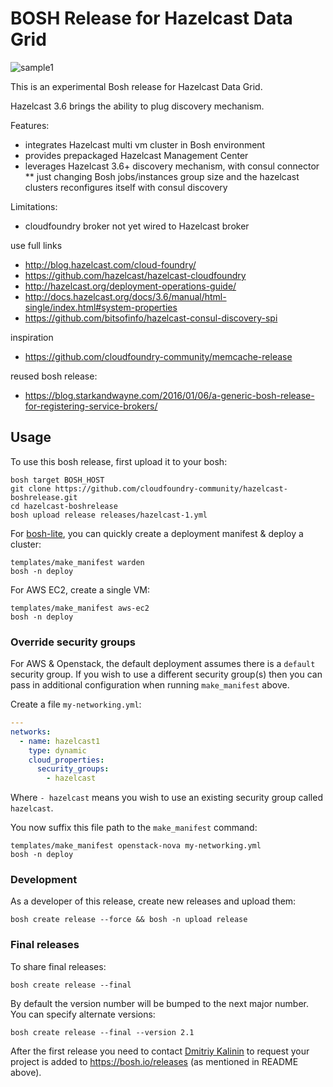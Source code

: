 # BOSH Release for Hazelcast Data Grid

![sample1](http://docs.hazelcast.org/docs/3.6/manual/html-single/assets/img/logo.png)


This is an experimental Bosh release for Hazelcast Data Grid.

Hazelcast 3.6 brings the ability to plug discovery mechanism.

Features:
* integrates Hazelcast multi vm cluster in Bosh environment
* provides prepackaged Hazelcast Management Center
* leverages Hazelcast 3.6+ discovery mechanism, with consul connector
** just changing Bosh jobs/instances group size and the hazelcast clusters reconfigures itself with consul discovery 

Limitations:
* cloudfoundry broker not yet wired to Hazelcast broker


use full links
* http://blog.hazelcast.com/cloud-foundry/
* https://github.com/hazelcast/hazelcast-cloudfoundry
* http://hazelcast.org/deployment-operations-guide/
* http://docs.hazelcast.org/docs/3.6/manual/html-single/index.html#system-properties
* https://github.com/bitsofinfo/hazelcast-consul-discovery-spi

inspiration
* https://github.com/cloudfoundry-community/memcache-release


reused bosh release:
* https://blog.starkandwayne.com/2016/01/06/a-generic-bosh-release-for-registering-service-brokers/
  



## Usage

To use this bosh release, first upload it to your bosh:

```
bosh target BOSH_HOST
git clone https://github.com/cloudfoundry-community/hazelcast-boshrelease.git
cd hazelcast-boshrelease
bosh upload release releases/hazelcast-1.yml
```

For [bosh-lite](https://github.com/cloudfoundry/bosh-lite), you can quickly create a deployment manifest & deploy a cluster:

```
templates/make_manifest warden
bosh -n deploy
```

For AWS EC2, create a single VM:

```
templates/make_manifest aws-ec2
bosh -n deploy
```

### Override security groups

For AWS & Openstack, the default deployment assumes there is a `default` security group. If you wish to use a different security group(s) then you can pass in additional configuration when running `make_manifest` above.

Create a file `my-networking.yml`:

``` yaml
---
networks:
  - name: hazelcast1
    type: dynamic
    cloud_properties:
      security_groups:
        - hazelcast
```

Where `- hazelcast` means you wish to use an existing security group called `hazelcast`.

You now suffix this file path to the `make_manifest` command:

```
templates/make_manifest openstack-nova my-networking.yml
bosh -n deploy
```

### Development

As a developer of this release, create new releases and upload them:

```
bosh create release --force && bosh -n upload release
```

### Final releases

To share final releases:

```
bosh create release --final
```

By default the version number will be bumped to the next major number. You can specify alternate versions:


```
bosh create release --final --version 2.1
```

After the first release you need to contact [Dmitriy Kalinin](mailto://dkalinin@pivotal.io) to request your project is added to https://bosh.io/releases (as mentioned in README above).
